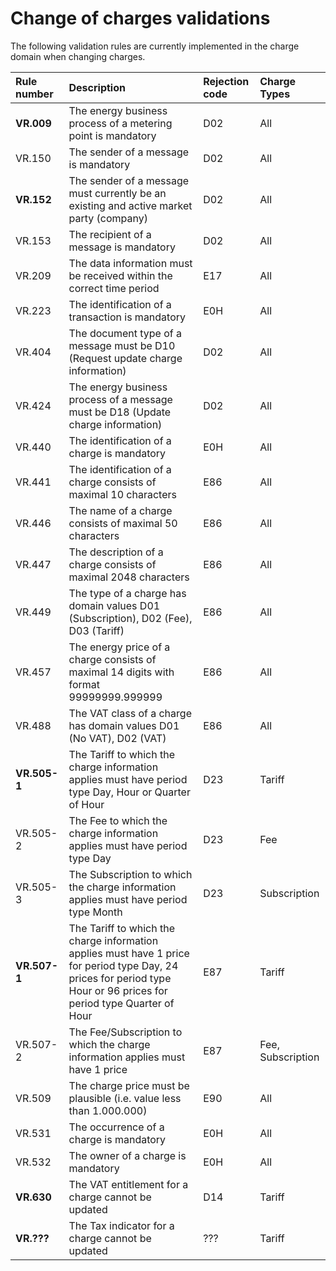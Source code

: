 # Change of charges validations

The following validation rules are currently implemented in the charge domain when changing charges.

|**Rule number**|**Description**|**Rejection code**|**Charge Types**|
|:-|:-|:-|:-|
|**VR.009**|The energy business process of a metering point is mandatory|D02|All|
|VR.150|The sender of a message is mandatory|D02|All|
|**VR.152**|The sender of a message must currently be an existing and active market party (company)|D02|All|
|VR.153|The recipient of a message is mandatory|D02|All|
|VR.209|The data information must be received within the correct time period|E17|All|
|VR.223|The identification of a transaction is mandatory|E0H|All|
|VR.404|The document type of a message must be D10 (Request update charge information)|D02|All|
|VR.424|The energy business process of a message must be D18 (Update charge information)|D02|All|
|VR.440|The identification of a charge is mandatory|E0H|All|
|VR.441|The identification of a charge consists of maximal 10 characters|E86|All|
|VR.446|The name of a charge consists of maximal 50 characters|E86|All|
|VR.447|The description of a charge consists of maximal 2048 characters|E86|All|
|VR.449|The type of a charge has domain values D01 (Subscription), D02 (Fee), D03 (Tariff)|E86|All|
|VR.457|The energy price of a charge consists of maximal 14 digits with format 99999999.999999|E86|All|
|VR.488|The VAT class of a charge has domain values D01 (No VAT), D02 (VAT)|E86|All|
|**VR.505-1**|The Tariff to which the charge information applies must have period type Day, Hour or Quarter of Hour|D23|Tariff|
|VR.505-2|The Fee to which the charge information applies must have period type Day|D23|Fee|
|VR.505-3|The Subscription to which the charge information applies must have period type Month|D23|Subscription|
|**VR.507-1**|The Tariff to which the charge information applies must have 1 price for period type Day, 24 prices for period type Hour or 96 prices for period type Quarter of Hour|E87|Tariff|
|VR.507-2|The Fee/Subscription to which the charge information applies must have 1 price|E87|Fee, Subscription|
|VR.509|The charge price must be plausible (i.e. value less than 1.000.000)|E90|All|
|VR.531|The occurrence of a charge is mandatory|E0H|All|
|VR.532|The owner of a charge is mandatory|E0H|All|
|**VR.630**|The VAT entitlement for a charge cannot be updated|D14|Tariff|
|**VR.???**|The Tax indicator for a charge cannot be updated|???|Tariff|
